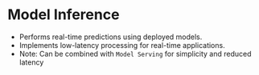 #  Model Inference
   - Performs real-time predictions using deployed models.
   - Implements low-latency processing for real-time applications.
   - Note: Can be combined with `Model Serving` for simplicity and reduced latency